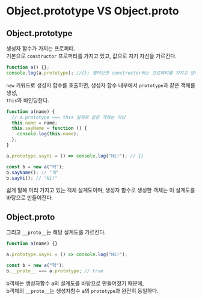 # Object.prototype VS Object.**proto**

## Object.prototype

생성자 함수가 가지는 프로퍼티.  
기본으로 `constructor` 프로퍼티를 가지고 있고, 값으로 자기 자신을 가르킨다.

```js
function a() {};
console.log(a.prototype); //{}; 열어보면 constructor라는 프로퍼티를 가지고 있다.
```

`new` 키워드로 생성자 함수를 호출하면, 생성자 함수 내부에서 `prototype`과 같은 객체를 생성,  
`this`와 바인딩한다.

```js
function a(name) {
  // a.prototype === this 실제로 같은 객체는 아님
  this.name = name;
  this.sayName = function () {
    console.log(this.name);
  };
}

a.prototype.sayHi = () => console.log("Hi!"); // {}

const b = new a("혁");
b.sayName(); // "혁"
b.sayHi(); // "Hi!"
```

쉽게 말해 미리 가지고 있는 객체 설계도이며, 생성자 함수로 생성한 객체는 이 설계도를 바탕으로 만들어진다.

## Object.**proto**

그리고 `__proto__`는 해당 설계도를 가르킨다.

```js
function a(name) {}

a.prototype.sayHi = () => console.log("Hi!");

const b = new a("혁");
b.__proto__ === a.prototype; // true
```

b객체는 생성자함수 a의 설계도를 바탕으로 만들어졌기 때문에,  
b객체의 `__proto__`는 생성자함수 a의 `prototype`과 완전히 동일하다.
